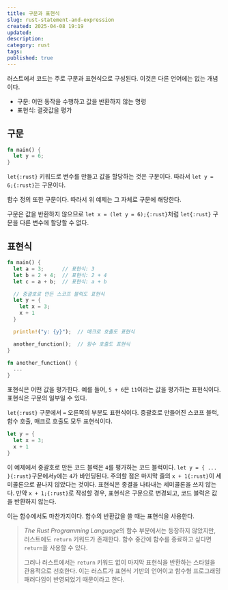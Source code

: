 ```yaml
---
title: 구문과 표현식
slug: rust-statement-and-expression
created: 2025-04-08 19:19
updated:
description:
category: rust
tags:
published: true
---
```


러스트에서 코드는 주로 구문과 표현식으로 구성된다.
이것은 다른 언어에는 없는 개념이다.

- 구문: 어떤 동작을 수행하고 값을 반환하지 않는 명령
- 표현식: 결괏값을 평가

## 구문

```rust
fn main() {
  let y = 6;
}
```

`let{:rust}` 키워드로 변수를 만들고 값을 할당하는 것은 구문이다.
따라서 `let y = 6;{:rust}`는 구문이다.

함수 정의 또한 구문이다.
따라서 위 예제는 그 자체로 구문에 해당한다.

구문은 값을 반환하지 않으므로 `let x = (let y = 6);{:rust}`처럼 `let{:rust}` 구문을 다른 변수에 할당할 수 없다.

## 표현식

```rust
fn main() {
  let a = 3;      // 표현식: 3
  let b = 2 + 4;  // 표현식: 2 + 4
  let c = a + b;  // 표현식: a + b

  // 중괄호로 만든 스코프 블럭도 표현식
  let y = {
    let x = 3;
    x + 1
  }

  println!("y: {y}");  // 매크로 호출도 표현식

  another_function();  // 함수 호출도 표현식
}

fn another_function() {
  ...
}
```

표현식은 어떤 값을 평가한다.
예를 들어, `5 + 6`은 `11`이라는 값을 평가하는 표현식이다.
표현식은 구문의 일부일 수 있다.

`let{:rust}` 구문에서 `=` 오른쪽의 부분도 표현식이다.
중괄호로 만들어진 스코프 블럭, 함수 호출, 매크로 호출도 모두 표현식이다.

```rust
let y = {
  let x = 3;
  x + 1
}
```

이 예제에서 중괄호로 만든 코드 블럭은 `4`를 평가하는 코드 블럭이다.
`let y = { ... }{:rust}`구문에서`y`에는 `4`가 바인딩된다.
주의할 점은 마지막 줄의 `x + 1{:rust}`이 세미콜론으로 끝나지 않았다는 것이다.
표현식은 종결을 나타내는 세미콜론을 쓰지 않는다.
만약 `x + 1;{:rust}`로 작성할 경우, 표현식은 구문으로 변경되고, 코드 블럭은 값을 반환하지 않는다.

이는 함수에서도 마찬가지이다.
함수의 반환값을 쓸 때는 표현식을 사용한다.

> *The Rust Programming Language*의 함수 부분에서는 등장하지 않았지만, 러스트에도 `return` 키워드가 존재한다.
> 함수 중간에 함수를 종료하고 싶다면 `return`을 사용할 수 있다.
>
> 그러나 러스트에서는 `return` 키워드 없이 마지막 표현식을 반환하는 스타일을 관용적으로 선호한다.
> 이는 러스트가 표현식 기반의 언어이고 함수형 프로그래밍 패러다임이 반영되었기 때문이라고 한다.
